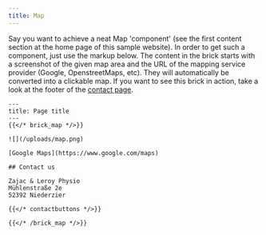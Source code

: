 ```yaml
---
title: Map
---
```


Say you want to achieve a neat Map 'component' (see the first content section at the  home page of this sample website).
In order to get such a component, just use the markup below. The content in the brick starts with a screenshot of the given map area and the URL of the mapping service provider (Google, OpenstreetMaps, etc). They will automatically be converted into a clickable map. If you want to see this brick in action, take a look at the footer of the [contact page](/contact/).

```
---
title: Page title
---
{{</* brick_map */>}}

![](/uploads/map.png)

[Google Maps](https://www.google.com/maps)

## Contact us

Zajac & Leroy Physio
Mühlenstraße 2e
52392 Niederzier

{{</* contactbuttons */>}}

{{</* /brick_map */>}}
```
<!--{{< brick_map >}}{{< /brick_map >}}-->
